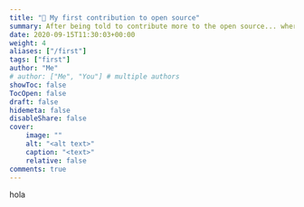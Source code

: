 ```yaml
---
title: "🤔 My first contribution to open source"
summary: After being told to contribute more to the open source... where to start?!
date: 2020-09-15T11:30:03+00:00
weight: 4
aliases: ["/first"]
tags: ["first"]
author: "Me"
# author: ["Me", "You"] # multiple authors
showToc: false
TocOpen: false
draft: false
hidemeta: false
disableShare: false
cover:
    image: ""
    alt: "<alt text>"
    caption: "<text>"
    relative: false
comments: true
---
```

hola